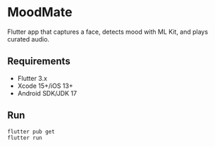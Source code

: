 # MoodMate
Flutter app that captures a face, detects mood with ML Kit, and plays curated audio.

## Requirements
- Flutter 3.x
- Xcode 15+/iOS 13+
- Android SDK/JDK 17

## Run
```bash
flutter pub get
flutter run
